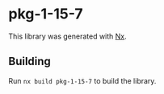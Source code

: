 # pkg-1-15-7

This library was generated with [Nx](https://nx.dev).

## Building

Run `nx build pkg-1-15-7` to build the library.
